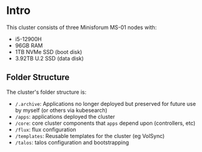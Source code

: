 # Intro

This cluster consists of three Minisforum MS-01 nodes with:

- i5-12900H
- 96GB RAM
- 1TB NVMe SSD (boot disk)
- 3.92TB U.2 SSD (data disk)

## Folder Structure

The cluster's folder structure is:

- `/.archive`: Applications no longer deployed but preserved for future use by myself (or others via kubesearch)
- `/apps`: applications deployed the cluster
- `/core`: core cluster components that `apps` depend upon (controllers, etc)
- `/flux`: flux configuration
- `/templates`: Reusable templates for the cluster (eg VolSync)
- `/talos`: talos configuration and bootstrapping
